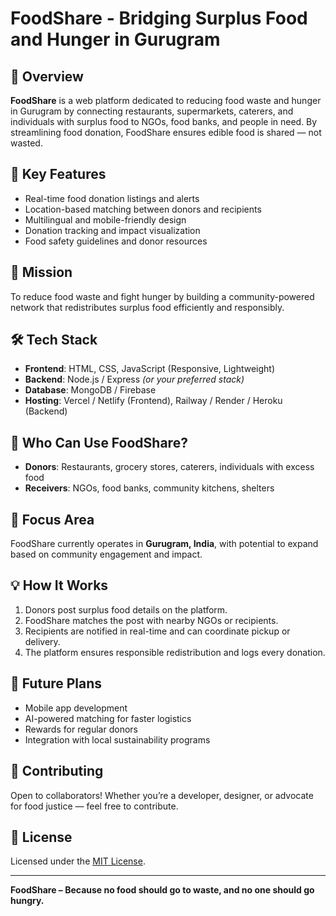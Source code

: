 # FoodShare - Bridging Surplus Food and Hunger in Gurugram

## 🌱 Overview
**FoodShare** is a web platform dedicated to reducing food waste and hunger in Gurugram by connecting restaurants, supermarkets, caterers, and individuals with surplus food to NGOs, food banks, and people in need. By streamlining food donation, FoodShare ensures edible food is shared — not wasted.

## 🚀 Key Features
- Real-time food donation listings and alerts
- Location-based matching between donors and recipients
- Multilingual and mobile-friendly design
- Donation tracking and impact visualization
- Food safety guidelines and donor resources

## 🎯 Mission
To reduce food waste and fight hunger by building a community-powered network that redistributes surplus food efficiently and responsibly.

## 🛠 Tech Stack
- **Frontend**: HTML, CSS, JavaScript (Responsive, Lightweight)
- **Backend**: Node.js / Express *(or your preferred stack)*
- **Database**: MongoDB / Firebase
- **Hosting**: Vercel / Netlify (Frontend), Railway / Render / Heroku (Backend)

## 👥 Who Can Use FoodShare?
- **Donors**: Restaurants, grocery stores, caterers, individuals with excess food
- **Receivers**: NGOs, food banks, community kitchens, shelters

## 📍 Focus Area
FoodShare currently operates in **Gurugram, India**, with potential to expand based on community engagement and impact.

## 💡 How It Works
1. Donors post surplus food details on the platform.
2. FoodShare matches the post with nearby NGOs or recipients.
3. Recipients are notified in real-time and can coordinate pickup or delivery.
4. The platform ensures responsible redistribution and logs every donation.

## 🔮 Future Plans
- Mobile app development
- AI-powered matching for faster logistics
- Rewards for regular donors
- Integration with local sustainability programs

## 🤝 Contributing
Open to collaborators! Whether you’re a developer, designer, or advocate for food justice — feel free to contribute.

## 📜 License
Licensed under the [MIT License](LICENSE).

---

**FoodShare – Because no food should go to waste, and no one should go hungry.**

